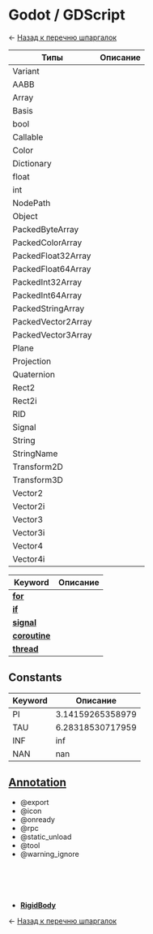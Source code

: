 # Godot / GDScript

← [Назад к перечню шпаргалок][back]

| Типы               | Описание |
|--------------------|----------| 
| Variant            |          |
| AABB               |          |
| Array              |          |
| Basis              |          |
| bool               |          |
| Callable           |          |
| Color              |          |
| Dictionary         |          |
| float              |          |
| int                |          |
| NodePath           |          |
| Object             |          |
| PackedByteArray    |          |
| PackedColorArray   |          |
| PackedFloat32Array |          |
| PackedFloat64Array |          |
| PackedInt32Array   |          |
| PackedInt64Array   |          |
| PackedStringArray  |          |
| PackedVector2Array |          |
| PackedVector3Array |          |
| Plane              |          |
| Projection         |          |
| Quaternion         |          |
| Rect2              |          |
| Rect2i             |          |
| RID                |          |
| Signal             |          |
| String             |          |
| StringName         |          |
| Transform2D        |          |
| Transform3D        |          |
| Vector2            |          |
| Vector2i           |          |
| Vector3            |          |
| Vector3i           |          |
| Vector4            |          |
| Vector4i           |          |

| Keyword                       | Описание |
|-------------------------------|----------|
| [**for**](for.md)             |          |
| [**if**](if.md)               |          |
| [**signal**](signal.md)       |          |
| [**coroutine**](coroutine.md) |          |
| [**thread**](thread.md)       |          |

## Constants

| Keyword | Описание         |
|---------|------------------|
| PI      | 3.14159265358979 |
| TAU     | 6.28318530717959 |
| INF     | inf              |
| NAN     | nan              |

## [Annotation](annotation.md)

- @export
- @icon
- @onready
- @rpc
- @static_unload
- @tool
- @warning_ignore

```godot

```

```godot

```

```godot

```

```godot

```

```godot

```

- [**RigidBody**](rigidbody.md)

← [Назад к перечню шпаргалок][back]

[back]: <../.> "Назад к перечню шпаргалок"
